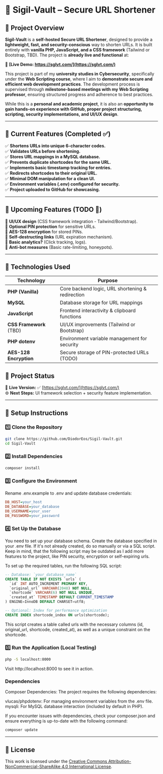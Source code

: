 # **🔗 Sigil-Vault – Secure URL Shortener**

## **📌 Project Overview**
**Sigil-Vault** is a **self-hosted Secure URL Shortener**, designed to provide a **lightweight, fast, and security-conscious** way to shorten URLs. It is built entirely with **vanilla PHP, JavaScript, and a CSS framework** (Tailwind or Bootstrap, TBD). The project is **already live and functional** at:  

🔗 **[Live Demo: https://sglvt.com/](https://sglvt.com/)**  

This project is part of my **university studies in Cybersecurity**, specifically under the **Web Scripting course**, where I aim to **demonstrate secure and efficient web development practices**. The development process is supervised through **milestone-based meetings with my Web Scripting professor**, ensuring structured progress and adherence to best practices.  

While this is a **personal and academic project**, it is also an **opportunity to gain hands-on experience with GitHub, proper project structuring, scripting, security implementations, and UI/UX design**.

---

## **📌 Current Features (Completed ✅)**
✅ **Shortens URLs into unique 6-character codes.**  
✅ **Validates URLs before shortening.**  
✅ **Stores URL mappings in a MySQL database.**  
✅ **Prevents duplicate shortcodes for the same URL.**  
✅ **Implements basic timestamp tracking for entries.**  
✅ **Redirects shortcodes to their original URL.**  
✅ **Minimal DOM manipulation for a clean UI.**  
✅ **Environment variables (.env) configured for security.**  
✅ **Project uploaded to GitHub for showcasing.**  

---

## **📌 Upcoming Features (TODO 🚧)**
🔹 **UI/UX design** (CSS framework integration - Tailwind/Bootstrap).  
🔹 **Optional PIN protection** for sensitive URLs.  
🔹 **AES-128 encryption** for stored PINs.  
🔹 **Self-destructing links** (URL expiration mechanism).  
🔹 **Basic analytics?** (Click tracking, logs).  
🔹 **Anti-bot measures** (Basic rate-limiting, honeypots).  

---

## **📌 Technologies Used**

| **Technology**  	| **Purpose** 						                                      |
|-----------------|-----------------------------------------------------------|
| **PHP (Vanilla)** | Core backend logic, URL shortening & redirection         |
| **MySQL**        | Database storage for URL mappings                         |
| **JavaScript**   | Frontend interactivity & clipboard functions               |
| **CSS Framework** (TBD) | UI/UX improvements (Tailwind or Bootstrap)        |
| **PHP dotenv**   | Environment variable management for security              |
| **AES-128 Encryption** | Secure storage of PIN-protected URLs (TODO)         |



## **📌 Project Status**
🚀 **Live Version:** ✅ [https://sglvt.com/](https://sglvt.com/)  
⚙️ **Next Steps:** UI framework selection + security feature implementation.  

---

## **📌 Setup Instructions**
### **1️⃣ Clone the Repository**
```bash
git clone https://github.com/DiodorEos/Sigil-Vault.git
cd Sigil-Vault
```
### **2️⃣ Install Dependencies**
```bash
composer install
```
### **3️⃣ Configure the Environment**
Rename .env.example to .env and update database credentials:
```ini
DB_HOST=your_host
DB_DATABASE=your_database
DB_USERNAME=your_user
DB_PASSWORD=your_password
```
### **4️⃣ Set Up the Database**
You need to set up your database schema. Create the database specified in your .env file. If it's not already created, do so manually or via a SQL script. Keep in mind, that the following script may be outdated as I add more features to the project, like PIN security, encryption or self-expiring urls.

To set up the required tables, run the following SQL script:
```sql
-- Database: `your_database_name`
CREATE TABLE IF NOT EXISTS `urls` (
  `id` INT AUTO_INCREMENT PRIMARY KEY,
  `original_url` VARCHAR(2048) NOT NULL,
  `shortcode` VARCHAR(6) NOT NULL UNIQUE,
  `created_at` TIMESTAMP DEFAULT CURRENT_TIMESTAMP
) ENGINE=InnoDB DEFAULT CHARSET=utf8;

-- Optional: Index for performance optimization
CREATE INDEX shortcode_index ON urls(shortcode);
```
This script creates a table called urls with the necessary columns (id, original_url, shortcode, created_at), as well as a unique constraint on the shortcode.
### **5️⃣ Run the Application (Local Testing)**
```bash
php -S localhost:8000
```
Visit http://localhost:8000 to see it in action.

### **Dependencies**
Composer Dependencies: The project requires the following dependencies:

vlucas/phpdotenv: For managing environment variables from the .env file.
mysqli: For MySQL database interaction (included by default in PHP).

If you encounter issues with dependencies, check your composer.json and ensure everything is up-to-date with the following command:
```bash
composer update
```

---

## **📌 License**
This work is licensed under the [Creative Commons Attribution-NonCommercial-ShareAlike 4.0 International License](https://spdx.org/licenses/CC-BY-NC-SA-4.0.html).
